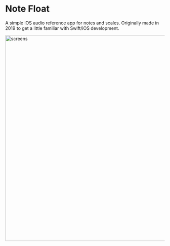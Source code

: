# Note Float
A simple iOS audio reference app for notes and scales. Originally made in 2019 to get a little familiar with Swift/iOS development.

<img width="650" alt="screens" src="https://user-images.githubusercontent.com/74397370/140453065-8866e826-d8f1-41ff-93e4-a83b2485a68b.png">
